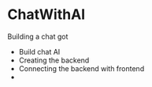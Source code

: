 # ChatWithAI
Building a chat got 
- Build chat AI 
- Creating the backend 
- Connecting the backend with frontend 
- 
